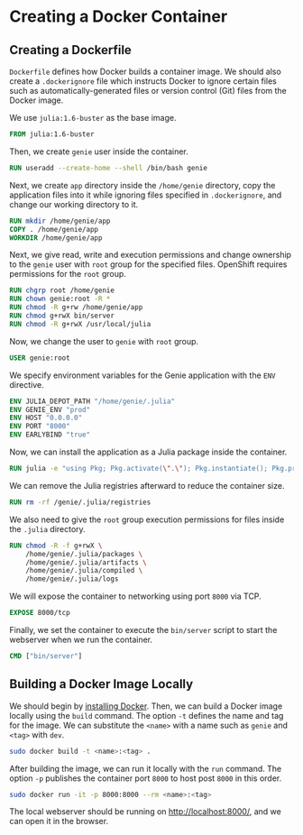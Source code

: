 # Creating a Docker Container
## Creating a Dockerfile
`Dockerfile` defines how Docker builds a container image. We should also create a `.dockerignore` file which instructs Docker to ignore certain files such as automatically-generated files or version control (Git) files from the Docker image.

We use `julia:1.6-buster` as the base image.

```Dockerfile
FROM julia:1.6-buster
```

Then, we create `genie` user inside the container.

```Dockerfile
RUN useradd --create-home --shell /bin/bash genie
```

Next, we create `app` directory inside the `/home/genie` directory, copy the application files into it while ignoring files specified in `.dockerignore`, and change our working directory to it.

```Dockerfile
RUN mkdir /home/genie/app
COPY . /home/genie/app
WORKDIR /home/genie/app
```

Next, we give read, write and execution permissions and change ownership to the `genie` user with `root` group for the specified files. OpenShift requires permissions for the `root` group.

```Dockerfile
RUN chgrp root /home/genie
RUN chown genie:root -R *
RUN chmod -R g+rw /home/genie/app
RUN chmod g+rwX bin/server
RUN chmod -R g+rwX /usr/local/julia
```

Now, we change the user to `genie` with `root` group.

```Dockerfile
USER genie:root
```

We specify environment variables for the Genie application with the `ENV` directive.

```Dockerfile
ENV JULIA_DEPOT_PATH "/home/genie/.julia"
ENV GENIE_ENV "prod"
ENV HOST "0.0.0.0"
ENV PORT "8000"
ENV EARLYBIND "true"
```

Now, we can install the application as a Julia package inside the container.

```Dockerfile
RUN julia -e "using Pkg; Pkg.activate(\".\"); Pkg.instantiate(); Pkg.precompile(); "
```

We can remove the Julia registries afterward to reduce the container size.

```Dockerfile
RUN rm -rf /genie/.julia/registries
```

We also need to give the `root` group execution permissions for files inside the `.julia` directory.

```Dockerfile
RUN chmod -R -f g+rwX \
    /home/genie/.julia/packages \
    /home/genie/.julia/artifacts \
    /home/genie/.julia/compiled \
    /home/genie/.julia/logs
```

We will expose the container to networking using port `8000` via TCP.

```Dockerfile
EXPOSE 8000/tcp
```

Finally, we set the container to execute the `bin/server` script to start the webserver when we run the container.

```Dockerfile
CMD ["bin/server"]
```

## Building a Docker Image Locally
We should begin by [installing Docker](https://docs.docker.com/get-docker/). Then, we can build a Docker image locally using the `build` command. The option `-t` defines the name and tag for the image. We can substitute the `<name>` with a name such as `genie` and `<tag>` with `dev`.

```bash
sudo docker build -t <name>:<tag> .
```

After building the image, we can run it locally with the `run` command. The option `-p` publishes the container port `8000` to host post `8000` in this order.

```bash
sudo docker run -it -p 8000:8000 --rm <name>:<tag>
```

The local webserver should be running on [http://localhost:8000/](http://localhost:8000/), and we can open it in the browser.
